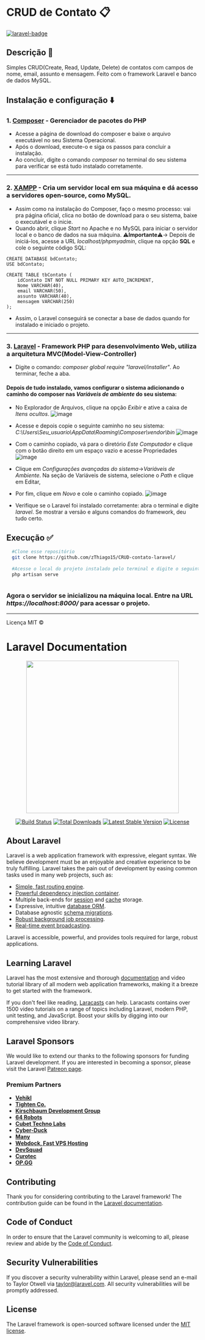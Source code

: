 # CRUD de Contato 📋
[![laravel-badge][laravel-img]][laravel]

[laravel-img]: https://img.shields.io/badge/Laravel-v.4.2.5-purple
[laravel]: https://laravel.com/

## Descrição 📌
Simples CRUD(Create, Read, Update, Delete) de contatos com campos de nome, email, assunto e mensagem. Feito com o framework Laravel e banco de dados MySQL.

## Instalação e configuração ⬇️
### 1. [Composer](https://getcomposer.org/doc/00-intro.md#downloading-the-composer-executable/) - Gerenciador de pacotes do PHP
* Acesse a página de download do composer e baixe o arquivo executável no seu Sistema Operacional.
* Após o download, execute-o e siga os passos para concluir a instalação.
* Ao concluir, digite o comando *composer* no terminal do seu sistema para verificar se está tudo instalado corretamente.

---

### 2. [XAMPP](https://www.apachefriends.org/pt_br/index.html) - Cria um servidor local em sua máquina e dá acesso a servidores open-source, como MySQL.
* Assim como na instalação do Composer, faço o mesmo processo: vai pra página oficial, clica no botão de download para o seu sistema, baixe o executável e o inicie. 
* Quando abrir, clique *Start* no Apache e no MySQL para iniciar o servidor local e o banco de dados na sua máquina.
⚠️**Importante**⚠️-> Depois de iniciá-los, acesse a URL *localhost/phpmyadmin*, clique na opção **SQL** e cole o seguinte código SQL:
```
CREATE DATABASE bdContato;
USE bdContato;

CREATE TABLE tbContato (
	idContato INT NOT NULL PRIMARY KEY AUTO_INCREMENT,
    Nome VARCHAR(40),
    email VARCHAR(50),
    assunto VARCHAR(40),
    mensagem VARCHAR(250)
);
```
* Assim, o Laravel conseguirá se conectar a base de dados quando for instalado e iniciado o projeto.

---

### 3. [Laravel](https://laravel.com/) - Framework PHP para desenvolvimento Web, utiliza a arquitetura **MVC(Model-View-Controller)**
* Digite o comando: *composer global require "laravel/installer"*. Ao terminar, feche a aba.

#### Depois de tudo instalado, vamos configurar o sistema adicionando o caminho do composer nas _Variáveis de ambiente_ do seu sistema:

* No Explorador de Arquivos, clique na opção *Exibir* e ative a caixa de *Itens ocultos*.
![image](https://user-images.githubusercontent.com/61299540/122500648-8fa0fa80-cfc9-11eb-8ba1-ef176bd92fdb.png)

* Acesse e depois copie o seguinte caminho no seu sistema: *C:\Users\Seu_usuario\AppData\Roaming\Composer\vendor\bin*
![image](https://user-images.githubusercontent.com/61299540/122500738-b3644080-cfc9-11eb-8aff-28da605a13f7.png)

* Com o caminho copiado, vá para o diretório *Este Computador* e clique com o botão direito em um espaço vazio e acesse Propriedades
![image](https://user-images.githubusercontent.com/61299540/122501130-819fa980-cfca-11eb-9691-f353582aebf9.png)

* Clique em *Configurações avançadas do sistema*->*Variáveis de Ambiente*. Na seção de Variáveis de sistema, selecione o *Path* e clique em Editar, 
* Por fim, clique em *Novo* e cole o caminho copiado.
![image](https://user-images.githubusercontent.com/61299540/122501999-21aa0280-cfcc-11eb-8e88-0e348d0b5b48.png)

* Verifique se o Laravel foi instalado corretamente: abra o terminal e digite *laravel*. Se mostrar a versão e alguns comandos do framework, deu tudo certo.

## Execução ✅
```bash
  #Clone esse repositório 
  git clone https://github.com/zThiago15/CRUD-contato-laravel/
  
  #Acesse o local do projeto instalado pelo terminal e digite o seguinte comando:
  php artisan serve
  
```
### Agora o servidor se inicializou na máquina local. Entre na URL *https://localhost:8000/* para acessar o projeto.

---
Licença MIT ©


# Laravel Documentation 

<p align="center"><a href="https://laravel.com" target="_blank"><img src="https://raw.githubusercontent.com/laravel/art/master/logo-lockup/5%20SVG/2%20CMYK/1%20Full%20Color/laravel-logolockup-cmyk-red.svg" width="400"></a></p>

<p align="center">
<a href="https://travis-ci.org/laravel/framework"><img src="https://travis-ci.org/laravel/framework.svg" alt="Build Status"></a>
<a href="https://packagist.org/packages/laravel/framework"><img src="https://img.shields.io/packagist/dt/laravel/framework" alt="Total Downloads"></a>
<a href="https://packagist.org/packages/laravel/framework"><img src="https://img.shields.io/packagist/v/laravel/framework" alt="Latest Stable Version"></a>
<a href="https://packagist.org/packages/laravel/framework"><img src="https://img.shields.io/packagist/l/laravel/framework" alt="License"></a>
</p>

## About Laravel

Laravel is a web application framework with expressive, elegant syntax. We believe development must be an enjoyable and creative experience to be truly fulfilling. Laravel takes the pain out of development by easing common tasks used in many web projects, such as:

- [Simple, fast routing engine](https://laravel.com/docs/routing).
- [Powerful dependency injection container](https://laravel.com/docs/container).
- Multiple back-ends for [session](https://laravel.com/docs/session) and [cache](https://laravel.com/docs/cache) storage.
- Expressive, intuitive [database ORM](https://laravel.com/docs/eloquent).
- Database agnostic [schema migrations](https://laravel.com/docs/migrations).
- [Robust background job processing](https://laravel.com/docs/queues).
- [Real-time event broadcasting](https://laravel.com/docs/broadcasting).

Laravel is accessible, powerful, and provides tools required for large, robust applications.

## Learning Laravel

Laravel has the most extensive and thorough [documentation](https://laravel.com/docs) and video tutorial library of all modern web application frameworks, making it a breeze to get started with the framework.

If you don't feel like reading, [Laracasts](https://laracasts.com) can help. Laracasts contains over 1500 video tutorials on a range of topics including Laravel, modern PHP, unit testing, and JavaScript. Boost your skills by digging into our comprehensive video library.

## Laravel Sponsors

We would like to extend our thanks to the following sponsors for funding Laravel development. If you are interested in becoming a sponsor, please visit the Laravel [Patreon page](https://patreon.com/taylorotwell).

### Premium Partners

- **[Vehikl](https://vehikl.com/)**
- **[Tighten Co.](https://tighten.co)**
- **[Kirschbaum Development Group](https://kirschbaumdevelopment.com)**
- **[64 Robots](https://64robots.com)**
- **[Cubet Techno Labs](https://cubettech.com)**
- **[Cyber-Duck](https://cyber-duck.co.uk)**
- **[Many](https://www.many.co.uk)**
- **[Webdock, Fast VPS Hosting](https://www.webdock.io/en)**
- **[DevSquad](https://devsquad.com)**
- **[Curotec](https://www.curotec.com/services/technologies/laravel/)**
- **[OP.GG](https://op.gg)**

## Contributing

Thank you for considering contributing to the Laravel framework! The contribution guide can be found in the [Laravel documentation](https://laravel.com/docs/contributions).

## Code of Conduct

In order to ensure that the Laravel community is welcoming to all, please review and abide by the [Code of Conduct](https://laravel.com/docs/contributions#code-of-conduct).

## Security Vulnerabilities

If you discover a security vulnerability within Laravel, please send an e-mail to Taylor Otwell via [taylor@laravel.com](mailto:taylor@laravel.com). All security vulnerabilities will be promptly addressed.

## License

The Laravel framework is open-sourced software licensed under the [MIT license](https://opensource.org/licenses/MIT).

